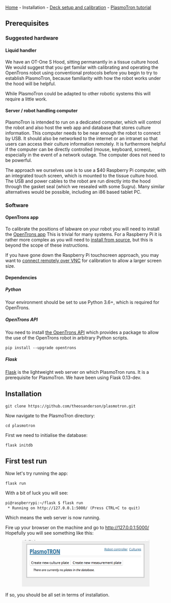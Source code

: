 [Home](/) - Installation - [Deck setup and calibration](DeckSetupAndCalibration.md) - [PlasmoTron tutorial](DeckSetupAndCalibration.md) 


## Prerequisites

### Suggested hardware

#### Liquid handler

We have an OT-One S Hood, sitting permanantly in a tissue culture hood. We would suggest that you get familar with calibrating and operating the OpenTrons robot using conventional protocols before you begin to try to establish PlasmoTron, because familiarity with how the robot works under the hood will be helpful.

While PlasmoTron could be adapted to other robotic systems this will require a little work.

#### Server / robot handling computer

PlasmoTron is intended to run on a dedicated computer, which will control the robot and also host the web app and database that stores culture information. This computer needs to be near enough the robot to connect by USB. It should also be networked to the internet or an intranet so that users can access their culture information remotely. It is furthermore helpful if the computer can be directly controlled (mouse, keyboard, screen), especially in the event of a network outage. The computer does not need to be powerful.

The approach we ourselves use is to use a $40 Raspberry Pi computer, with an integrated touch screen, which is mounted to the tissue culture hood. The USB and power cables to the robot are run directly into the hood through the gasket seal (which we resealed with some Sugru). Many similar alternatives would be possible, including an i86 based tablet PC.


### Software

#### OpenTrons app
To calibrate the positions of labware on your robot you will need to install the [OpenTrons app](https://opentrons.com/ot-app) This is trivial for many systems. For a Raspberry Pi it is rather more complex as you will need to [install from source](https://github.com/Opentrons/opentrons), but this is beyond the scope of these instructions.

If you have gone down the Raspberry Pi touchscreen approach, you may want to [connect remotely over VNC](https://www.raspberrypi.org/documentation/remote-access/vnc/) for calibration to allow a larger screen size.

#### Dependencies

##### Python

Your environment should be set to use Python 3.6+, which is required for OpenTrons.
##### OpenTrons API
You need to install [the OpenTrons API](http://docs.opentrons.com/writing.html#jupyter-notebook) which provides a package to allow the use of the OpenTrons robot in arbitrary Python scripts.

```
pip install --upgrade opentrons 
```
##### Flask
[Flask](http://flask.pocoo.org/) is the lightweight web server on which PlasmoTron runs. It is a prerequisite for PlasmoTron. We have been using Flask 0.13-dev.

## Installation
```
git clone https://github.com/theosanderson/plasmotron.git
```

Now navigate to the PlasmoTron directory:

```
cd plasmotron
```

First we need to initialise the database:
```
flask initdb
```


## First test run
Now let's try running the app:
```
flask run
```
With a bit of luck you will see:
```
pi@raspberrypi:~/flask $ flask run
 * Running on http://127.0.0.1:5000/ (Press CTRL+C to quit)
 ```

Which means the web server is now running.

Fire up your browser on the machine and go to http://127.0.0.1:5000/ Hopefully you will see something like this:
<p align="center">
<img src="docs/images/initialview.png" width="400"/></p>

If so, you should be all set in terms of installation.


